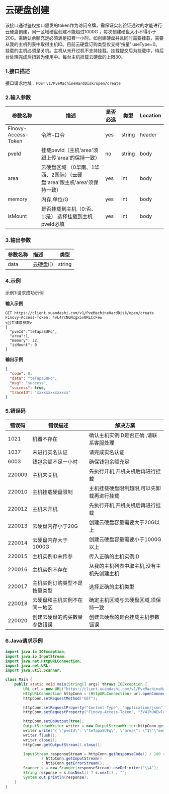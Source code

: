 # 云硬盘创建

该接口通过鉴权接口颁发的token作为访问令牌，需保证实名验证通过的才能进行云硬盘创建，同一区域硬盘创建不能超过1000G
，每次创建硬盘大小不得小于20G。需确认余额充足必须满足扣费一小时。如创建硬盘并且同时需要挂载，需要从我的主机列表中取得主机ID。目前云硬盘订购类型仅支持'按量'
useType=0。挂载的主机必须是关机。主机从未开过机不支持挂载。挂载提交后为挂载中，待后台处理完成后扭转为使用中。每台主机挂载云硬盘的上限30。

### 1.接口描述

接口请求地址：`POST`   `v1/PveMachineHardDisk/open/create`

### 2.输入参数

| 参数名称                | 描述                                           | 是否必选 | 类型     | Location |
|---------------------|----------------------------------------------|------|--------|----------|
| Finovy-Access-Token | 令牌-口令                                        | yes  | string | header   |
| pveId               | 挂载pevId（主机'area'须跟上传'area'的保持一致）             | no   | string | body     |
| area                | 云硬盘区域 （0华南、1华西、2国际）（云硬盘'area'跟主机'area'须保持一致） | yes  | int    | body     |
| memory              | 内存,单位/G                                      | yes  | int    | body     |
| isMount             | 是否挂载到主机（0:否、1:是） 选择挂载到主机 pveId必填             | yes  | int    | body     |

### 3.输出参数

| 参数名称 | 描述    | 类型     |
|:-----|:------|--------|
| data | 云硬盘ID | string |

### 4.示例

示例1:请求成功示例

**输入示例**

```text
GET https://client.xuandashi.com/v1/PveMachineHardDisk/open/create
Finovy-Access-Token: 4vL4rcNGNcgx5v0RLCcFew
<公共请求参数>
{
  "pveId":"teTapaSUFq",
  "area":1,
  "memory": 32,
  "isMount": 0
}
```

**输出示例**

```json
{
  "code": 0,
  "data": "teTapaSUFq",
  "msg": "success",
  "success": true,
  "traceId": "xxxxxxxxxxxxxx"
}
```

### 5.错误码

| 错误码    | 错误描述           | 解决方案                   |
|--------|----------------|------------------------|
| 1021   | 机器不存在          | 确认主机实例ID是否正确  ,请联系客服处理 |
| 1037   | 未进行实名认证        | 请完成实名认证                |
| 6003   | 钱包余额不足一小时      | 确保钱包余额充足               |
| 220009 | 主机未关机          | 先执行开机,开机关机后再进行挂载       |
| 220010 | 主机挂载硬盘限制       | 主机挂载硬盘限制超限,可以先卸载再进行挂载  |
| 220012 | 主机未开机          | 先执行开机,开机关机后再进行挂载       |
| 220013 | 云硬盘内存小于20G     | 创建云硬盘容量需要大于20G以上       |
| 220014 | 云硬盘内存大于1000G   | 创建云硬盘容量需要小于1000G以上     |
| 220015 | 主机实例ID未传参      | 传入正确的主机实例ID            |
| 220016 | 主机实例不存在        | 从我的主机列表中取主机,没有主机先创建主机  |
| 220017 | 主机实例订购类型不是按量类型 | 选择正确的主机类型              |
| 220018 | 云硬盘和主机实例不在同一地区 | 确定主机区域与云硬盘区域,须保持一致     |
| 220020 | 创建云硬盘的购买数量参数错误 | 创建云硬盘的是否挂载主机参数错误       |

### 6.Java请求示例

```java
import java.io.IOException;
import java.io.InputStream;
import java.net.HttpURLConnection;
import java.net.URL;
import java.util.Scanner;

class Main {
    public static void main(String[] args) throws IOException {
        URL url = new URL("https://client.xuandashi.com/v1/PveMachineHardDisk/open/create");
        HttpURLConnection httpConn = (HttpURLConnection) url.openConnection();
        httpConn.setRequestMethod("GET");

        httpConn.setRequestProperty("Content-Type", "application/json");
        httpConn.setRequestProperty("Finovy-Access-Token", "3V41hUWEwlwKH44m7SpJOs");

        httpConn.setDoOutput(true);
        OutputStreamWriter writer = new OutputStreamWriter(httpConn.getOutputStream());
        writer.write("{ \"pveId\": \"teTapaSUFq\", \"area\": \"1\"\"memory\": 32}");
        writer.flush();
        writer.close();
        httpConn.getOutputStream().close();

        InputStream responseStream = httpConn.getResponseCode() / 100 == 2
                ? httpConn.getInputStream()
                : httpConn.getErrorStream();
        Scanner s = new Scanner(responseStream).useDelimiter("\\A");
        String response = s.hasNext() ? s.next() : "";
        System.out.println(response);
    }
}
```